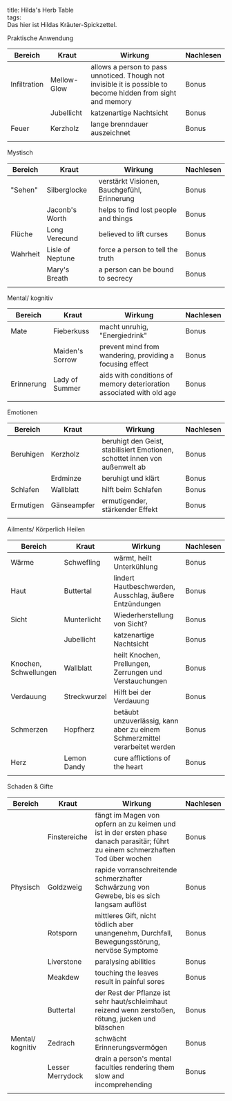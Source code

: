 title: Hilda's Herb Table  
tags:   
Das hier ist Hildas Kräuter-Spickzettel. 

Praktische Anwendung

|Bereich|Kraut|Wirkung|Nachlesen|
|-|-|-|-|
|Infiltration|Mellow-Glow|allows a person to pass unnoticed. Though not invisible it is possible to become hidden from sight and memory|Bonus|
||Jubellicht|katzenartige Nachtsicht|Bonus|
|Feuer|Kerzholz|lange brenndauer auszeichnet|Bonus|
|||||


Mystisch

|Bereich|Kraut|Wirkung|Nachlesen|
|-|-|-|-|
|"Sehen"|Silberglocke|verstärkt Visionen, Bauchgefühl, Erinnerung|Bonus|
||Jaconb's Worth|helps to find lost people and things|Bonus|
|Flüche|Long Verecund|believed to lift curses|Bonus|
|Wahrheit|Lisle of Neptune|force a person to tell the truth|Bonus|
||Mary's Breath|a person can be bound to secrecy|Bonus|
|||||


Mental/ kognitiv

|Bereich|Kraut|Wirkung|Nachlesen|
|-|-|-|-|
|Mate|Fieberkuss|macht unruhig, "Energiedrink"|Bonus|
||Maiden's Sorrow|prevent mind from wandering, providing a focusing effect|Bonus|
|Erinnerung|Lady of Summer|aids with conditions of memory deterioration associated with old age|Bonus|
|||||


Emotionen

|Bereich|Kraut|Wirkung|Nachlesen|
|-|-|-|-|
|Beruhigen|Kerzholz|beruhigt den Geist, stabilisiert Emotionen, schottet innen von außenwelt ab|Bonus|
||Erdminze|beruhigt und klärt|Bonus|
|Schlafen|Wallblatt|hilft beim Schlafen|Bonus|
|Ermutigen|Gänseampfer|ermutigender, stärkender Effekt|Bonus|
|||||


Ailments/ Körperlich Heilen

|Bereich|Kraut|Wirkung|Nachlesen|
|-|-|-|-|
|Wärme|Schwefling|wärmt, heilt Unterkühlung|Bonus|
|Haut|Buttertal|lindert Hautbeschwerden, Ausschlag, äußere Entzündungen|Bonus|
|Sicht|Munterlicht|Wiederherstellung von Sicht?|Bonus|
||Jubellicht|katzenartige Nachtsicht|Bonus|
|Knochen, Schwellungen|Wallblatt|heilt Knochen, Prellungen, Zerrungen und Verstauchungen|Bonus|
|Verdauung|Streckwurzel|Hilft bei der Verdauung|Bonus|
|Schmerzen|Hopfherz|betäubt unzuverlässig, kann aber zu einem Schmerzmittel verarbeitet werden|Bonus|
|Herz|Lemon Dandy|cure afflictions of the heart|Bonus|
|||||


Schaden & Gifte

|Bereich|Kraut|Wirkung|Nachlesen|
|-|-|-|-|
||Finstereiche|fängt im Magen von opfern an zu keimen und ist in der ersten phase danach parasitär; führt zu einem schmerzhaften Tod über wochen|Bonus|
|Physisch|Goldzweig|rapide vorranschreitende schmerzhafter Schwärzung von Gewebe, bis es sich langsam auflöst|Bonus|
||Rotsporn|mittleres Gift, nicht tödlich aber unangenehm, Durchfall, Bewegungsstörung, nervöse Symptome|Bonus|
||Liverstone|paralysing abilities|Bonus|
||Meakdew|touching the leaves result in painful sores|Bonus|
||Buttertal|der Rest der Pflanze ist sehr haut/schleimhaut reizend wenn zerstoßen, rötung, jucken und bläschen|Bonus|
|Mental/ kognitiv|Zedrach|schwächt Erinnerungsvermögen|Bonus|
||Lesser Merrydock|drain a person's mental faculties rendering them slow and incomprehending|Bonus|
|||||




